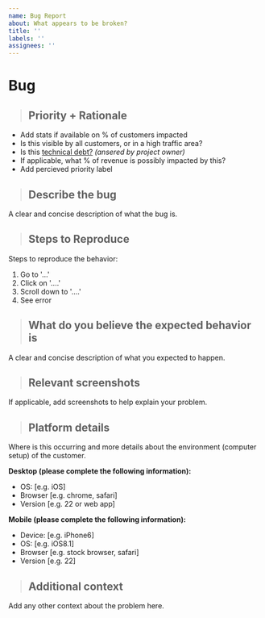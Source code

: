 ```yaml
---
name: Bug Report
about: What appears to be broken?
title: ''
labels: ''
assignees: ''
---
```

# Bug

> ## Priority + Rationale

- Add stats if available on % of customers impacted
- Is this visible by all customers, or in a high traffic area?
- Is this [technical debt?](https://en.wikipedia.org/wiki/Technical_debt) *(ansered by project owner)*
- If applicable, what % of revenue is possibly impacted by this?
- Add percieved priority label

> ## Describe the bug

A clear and concise description of what the bug is.

> ## Steps to Reproduce

Steps to reproduce the behavior:

1. Go to '...'
2. Click on '....'
3. Scroll down to '....'
4. See error

> ## What do you believe the expected behavior is

A clear and concise description of what you expected to happen.

> ## Relevant screenshots

If applicable, add screenshots to help explain your problem.

> ## Platform details

Where is this occurring and more details about the environment (computer setup) of the customer.

**Desktop (please complete the following information):**

- OS: [e.g. iOS]
- Browser [e.g. chrome, safari]
- Version [e.g. 22 or web app]

**Mobile (please complete the following information):**

- Device: [e.g. iPhone6]
- OS: [e.g. iOS8.1]
- Browser [e.g. stock browser, safari]
- Version [e.g. 22]

> ## Additional context

Add any other context about the problem here.
